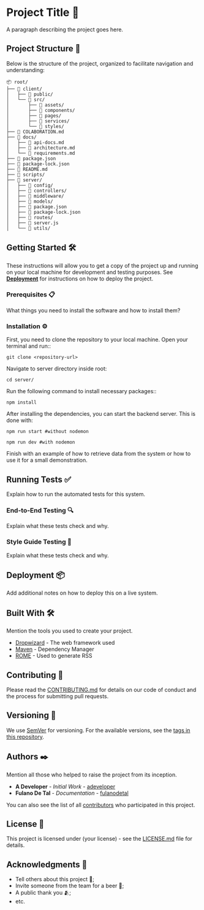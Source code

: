 # Project Title 🚀

A paragraph describing the project goes here.

## Project Structure 📁

Below is the structure of the project, organized to facilitate navigation and understanding:

```
📦 root/
├── 📁 client/
│   ├── 📁 public/
│   └── 📁 src/
│       ├── 📁 assets/
│       ├── 📁 components/
│       ├── 📁 pages/
│       ├── 📁 services/
│       └── 📁 styles/
├── 📄 COLABORATION.md
├── 📁 docs/
│   ├── 📄 api-docs.md
│   ├── 📄 architecture.md
│   └── 📄 requirements.md
├── 📄 package.json
├── 📄 package-lock.json
├── 📄 README.md
├── 📁 scripts/
├── 📁 server/
│   ├── 📁 config/
│   ├── 📁 controllers/
│   ├── 📁 middleware/
│   ├── 📁 models/
│   ├── 📄 package.json
│   ├── 📄 package-lock.json
│   ├── 📁 routes/
│   ├── 📄 server.js
│   └── 📁 utils/
```

## Getting Started 🛠️

These instructions will allow you to get a copy of the project up and running on your local machine for development and testing purposes. See **[Deployment](#-deployment)** for instructions on how to deploy the project.

### Prerequisites 📋

What things you need to install the software and how to install them?

### Installation ⚙️

First, you need to clone the repository to your local machine. Open your terminal and run::
```
git clone <repository-url>
```
Navigate to server directory inside root:
```
cd server/
```
Run the following command to install necessary packages::
```
npm install
```
After installing the dependencies, you can start the backend server. This is done with:
```
npm run start #without nodemon

npm run dev #with nodemon
```

Finish with an example of how to retrieve data from the system or how to use it for a small demonstration.

## Running Tests ✅

Explain how to run the automated tests for this system.

### End-to-End Testing 🔍

Explain what these tests check and why.

### Style Guide Testing 🎨

Explain what these tests check and why.

## Deployment 📦

Add additional notes on how to deploy this on a live system.

## Built With 🛠️

Mention the tools you used to create your project.

* [Dropwizard](http://www.dropwizard.io/1.0.2/docs/) - The web framework used
* [Maven](https://maven.apache.org/) - Dependency Manager
* [ROME](https://rometools.github.io/rome/) - Used to generate RSS

## Contributing 🤝

Please read the [CONTRIBUTING.md](https://gist.github.com/user/linkToContributionInfo) for details on our code of conduct and the process for submitting pull requests.

## Versioning 🔖

We use [SemVer](http://semver.org/) for versioning. For the available versions, see the [tags in this repository](https://github.com/your/tags/of/project).

## Authors ✒️

Mention all those who helped to raise the project from its inception.

* **A Developer** - *Initial Work* - [adeveloper](https://github.com/linkToProfile)
* **Fulano De Tal** - *Documentation* - [fulanodetal](https://github.com/linkToProfile)

You can also see the list of all [contributors](https://github.com/user/project/contributors) who participated in this project.

## License 📄

This project is licensed under (your license) - see the [LICENSE.md](https://github.com/user/project/license) file for details.

## Acknowledgments 🙏

* Tell others about this project 📢;
* Invite someone from the team for a beer 🍺;
* A public thank you 🫂;
* etc.

